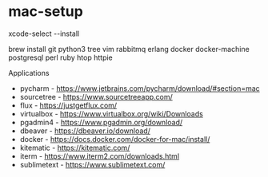 # mac-setup

xcode-select --install

brew install git python3 tree vim rabbitmq erlang docker docker-machine postgresql perl ruby htop httpie

Applications
- pycharm - https://www.jetbrains.com/pycharm/download/#section=mac
- sourcetree - https://www.sourcetreeapp.com/
- flux - https://justgetflux.com/
- virtualbox - https://www.virtualbox.org/wiki/Downloads
- pgadmin4 - https://www.pgadmin.org/download/
- dbeaver - https://dbeaver.io/download/
- docker - https://docs.docker.com/docker-for-mac/install/
- kitematic - https://kitematic.com/
- iterm - https://www.iterm2.com/downloads.html
- sublimetext - https://www.sublimetext.com/
